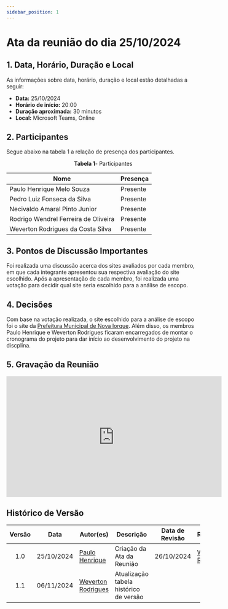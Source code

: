 ```yaml
---
sidebar_position: 1
---
```


# Ata da reunião do dia 25/10/2024

## <a>1. Data, Horário, Duração e Local</a>

As informações sobre data, horário, duração e local estão detalhadas a seguir:

- **Data:** 25/10/2024
- **Horário de início:** 20:00
- **Duração aproximada:** 30 minutos
- **Local:** Microsoft Teams, Online


## <a>2. Participantes</a>

Segue abaixo na tabela 1 a relação de presença dos participantes.

<center>

**Tabela 1**- Participantes

| Nome                                 | Presença |
| ------------------------------------ | -------- |
| Paulo Henrique Melo Souza            | Presente |
| Pedro Luiz Fonseca da Silva          | Presente |
| Necivaldo Amaral Pinto Junior        | Presente |
| Rodrigo Wendrel Ferreira de Oliveira | Presente |
| Weverton Rodrigues da Costa Silva    | Presente |

</center>


## <a>3. Pontos de Discussão Importantes</a>

Foi realizada uma discussão acerca dos sites avaliados por cada membro, em que cada integrante apresentou sua respectiva avaliação do site escolhido. Após a apresentação de cada membro, foi realizada uma votação para decidir qual site seria escolhido para a análise de escopo.

## <a>4. Decisões</a>

Com base na votação realizada, o site escolhido para a análise de escopo foi o site da [Prefeitura Municipal de Nova Iorque](https://www.novaiorque.ma.gov.br). Além disso, os membros Paulo Henrique e Weverton Rodrigues ficaram encarregados de montar o cronograma do projeto para dar início ao desenvolvimento do projeto na discplina.

## <a>5. Gravação da Reunião</a>

<iframe width="560" height="315" src="https://www.youtube.com/embed/_53UYUBQ3L0?si=HdIzCpf0IQzuvLDg" title="YouTube video player" frameborder="0" allow="accelerometer; autoplay; clipboard-write; encrypted-media; gyroscope; picture-in-picture; web-share" referrerpolicy="strict-origin-when-cross-origin" allowfullscreen></iframe>


## Histórico de Versão

| Versão | Data | Autor(es) | Descrição | Data de Revisão | Revisor(es) |
|:---:|:---:|---|---|:---:|---|
| 1.0 | 25/10/2024 | [Paulo Henrique](https://github.com/paulomh "Github Paulo Henrique") | Criação da Ata da Reunião | 26/10/2024 | [Weverton Rodrigues](https://github.com/vevetin "Github Weverton Rodrigues")  |
| 1.1 | 06/11/2024 | [Weverton Rodrigues](https://github.com/vevetin "Github Weverton Rodrigues") | Atualização tabela histórico de versão | | |